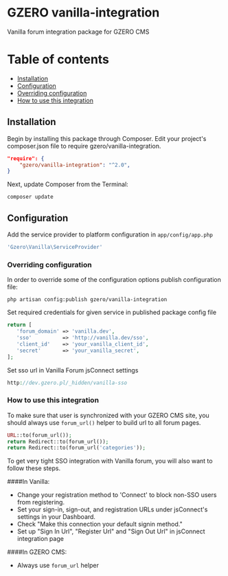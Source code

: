 # GZERO vanilla-integration

Vanilla forum integration package for GZERO CMS

# Table of contents
* [Installation](#installation)
* [Configuration](#configuration)
* [Overriding configuration](#overriding-configuration)
* [How to use this integration](#how-to-use-this-integration)

## Installation

Begin by installing this package through Composer. Edit your project's composer.json file to require gzero/vanilla-integration.

```json
"require": {
    "gzero/vanilla-integration": "^2.0",
}
```
Next, update Composer from the Terminal:
```
composer update
```

## Configuration

Add the service provider to platform configuration in `app/config/app.php`

```PHP
'Gzero\Vanilla\ServiceProvider'
```

### Overriding configuration

In order to override some of the configuration options publish configuration file:

```
php artisan config:publish gzero/vanilla-integration
```

Set required credentials for given service in published package config file
 
 ```PHP
return [
    'forum_domain' => 'vanilla.dev',
    'sso'          => 'http://vanilla.dev/sso',
    'client_id'    => 'your_vanilla_client_id',
    'secret'       => 'your_vanilla_secret',
];
 ```
 
Set sso url in Vanilla Forum jsConnect settings

 ```PHP
 http://dev.gzero.pl/_hidden/vanilla-sso
 ```
 
### How to use this integration

To make sure that user is synchronized with your GZERO CMS site, you should always use `forum_url()` helper to build url to all 
forum pages. 

```PHP
URL::to(forum_url());
return Redirect::to(forum_url());
return Redirect::to(forum_url('categories'));
 ```
 
To get very tight SSO integration with Vanilla forum, you will also want to follow these steps.

####In Vanilla:
 - Change your registration method to 'Connect' to block non-SSO users from registering.
 - Set your sign-in, sign-out, and registration URLs under jsConnect's settings in your Dashboard.
 - Check "Make this connection your default signin method."
 - Set up "Sign In Url", "Register Url" and "Sign Out Url" in jsConnect integration page 
 
####In GZERO CMS:
 - Always use `forum_url` helper
